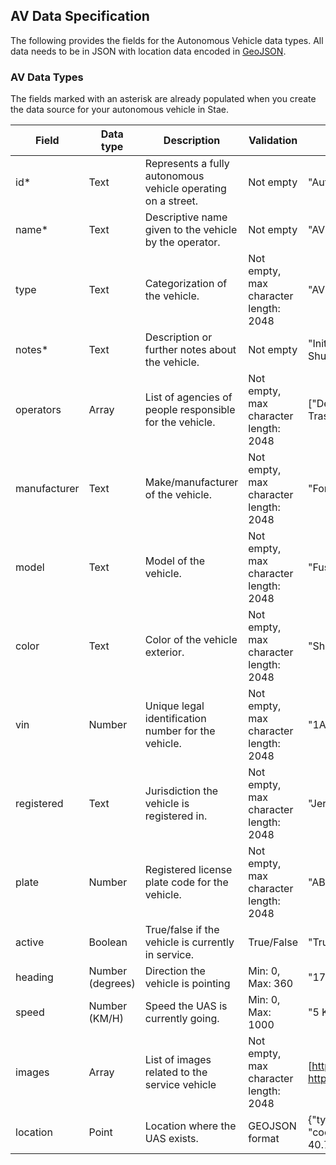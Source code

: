 ## AV Data Specification

The following provides the fields for the Autonomous Vehicle data types. All data needs to be in JSON with location data encoded in [GeoJSON](http://geojson.org/). 

### AV Data Types
The fields marked with an asterisk are already populated when you create the data source for your autonomous vehicle in Stae. 

| Field | Data type | Description | Validation | Example
| ---   | --- 		| ---         | ---		   | ---
|id*    | Text      | Represents a fully autonomous vehicle operating on a street. | Not empty | "Automated Vehicle"
|name*  | Text      | Descriptive name given to the vehicle by the operator. | Not empty | "AV Shuttle Test"
|type   | Text      | Categorization of the vehicle. |  Not empty, max character length: 2048 | "AV Shuttle Bus"
|notes* | Text 		| Description or further notes about the vehicle. | Not empty | "Initial pilot project for Shuttle Bus Services"
|operators| Array 	| List of agencies of people responsible for the vehicle. | Not empty, max character length: 2048 | ["Department of Trasnportation"]
|manufacturer| Text | Make/manufacturer of the vehicle. | Not empty, max character length: 2048 | "Ford"
|model  | Text 		| Model of the vehicle. | Not empty, max character length: 2048 | "Fusion"
|color  | Text 		| Color of the vehicle exterior. | Not empty, max character length: 2048 | "Shadow Black"
|vin | Number 	| Unique legal identification number for the vehicle. | Not empty, max character length: 2048 | "1ABCD23EFGHI456789"
|registered | Text 	| Jurisdiction the vehicle is registered in. | Not empty, max character length: 2048 | "Jersey City, NJ"
|plate | Number 	| Registered license plate code for the vehicle. | Not empty, max character length: 2048 | "ABC1234"
|active | Boolean 	| True/false if the vehicle is currently in service. | True/False | "True"
|heading | Number (degrees) 	| Direction the vehicle is pointing | Min: 0, Max: 360 | "175.45"
|speed 	| Number (KM/H) | Speed the UAS is currently going. | Min: 0, Max: 1000 | "5 KM/H" 
|images | Array 	| List of images related to the service vehicle | Not empty, max character length: 2048 | [https://stae.co/service1.jpg, https://stae.co/service2.jpg]
|location | Point 	| Location where the UAS exists. | GEOJSON format | {"type": "Point", "coordinates": [-74.0429, 40.744]}

